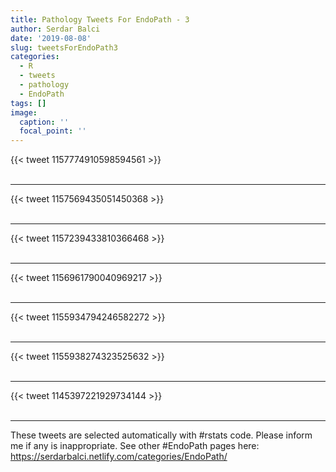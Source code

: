 ```yaml
---
title: Pathology Tweets For EndoPath - 3
author: Serdar Balci
date: '2019-08-08'
slug: tweetsForEndoPath3
categories:
  - R
  - tweets
  - pathology
  - EndoPath
tags: []
image:
  caption: ''
  focal_point: ''
---
```



{{< tweet 1157774910598594561 >}}
<br>
<br>
<hr>
{{< tweet 1157569435051450368 >}}
<br>
<br>
<hr>
{{< tweet 1157239433810366468 >}}
<br>
<br>
<hr>
{{< tweet 1156961790040969217 >}}
<br>
<br>
<hr>
{{< tweet 1155934794246582272 >}}
<br>
<br>
<hr>
{{< tweet 1155938274323525632 >}}
<br>
<br>
<hr>
{{< tweet 1145397221929734144 >}}
<br>
<br>
<hr>


These tweets are selected automatically with #rstats code. Please inform me if any is inappropriate.
See other #EndoPath pages here: https://serdarbalci.netlify.com/categories/EndoPath/
